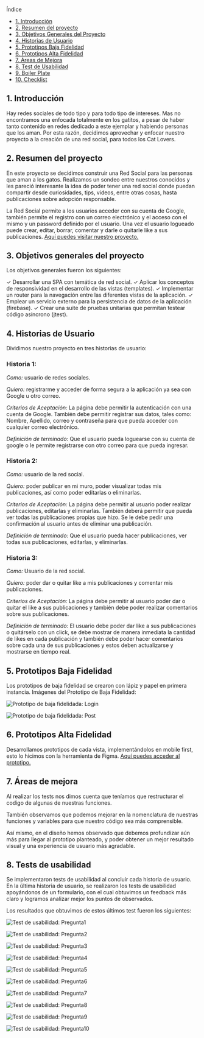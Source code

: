 Índice
* [1. Introducción](#1-introducción)
* [2. Resumen del proyecto](#2-resumen-del-proyecto)
* [3. Objetivos Generales del Proyecto](#3-objetivos-generales-del-proyecto)
* [4. Historias de Usuario](#4-historias-de-usuario)
* [5. Prototipos Baja Fidelidad](#5-prototipos-baja-fidelidad)
* [6. Prototipos Alta Fidelidad](#6-prototipos-alta-fidelidad)
* [7. Áreas de Mejora](#7-áreas-de-mejora)
* [8. Test de Usabilidad](#8-tests-de-usabilidad)
* [9. Boiler Plate](#9-boiler-plate)
* [10. Checklist](#10-checklist)


## 1. Introducción
Hay redes sociales de todo tipo y para todo tipo de intereses. Mas no encontramos una enfocada totalmente en los gatitos, a pesar de haber tanto contenido en redes dedicado a este ejemplar y habiendo personas que los aman. Por esta razón, decidimos aprovechar y enfocar nuestro proyecto a la creación de una red social, para todos los Cat Lovers.

## 2. Resumen del proyecto

En este proyecto se decidimos construir una Red Social para las personas que aman a los gatos. Realizamos un sondeo entre nuestros conocidos y les pareció interesante la idea de poder tener una red social donde puedan compartir desde curiosidades, tips, videos, entre otras cosas, hasta publicaciones sobre adopción responsable.

La Red Social permite a los usuarios acceder con su cuenta de Google, también permite el registro con un correo electrónico y el acceso con el mismo y un password definido por el usuario. Una vez el usuario logueado puede crear, editar, borrar, comentar y darle o quitarle like a sus publicaciones. [Aquí puedes visitar nuestro proyecto.](https://chrisolivos.github.io/DEV003-social-network/ "Aquí puedes visitar nuestro proyecto.")

## 3. Objetivos generales del proyecto
Los objetivos generales fueron los siguientes:

✓ Desarrollar una SPA con temática de red social.
✓ Aplicar los conceptos de responsividad en el desarrollo de las vistas (templates).
✓ Implementar un router para la navegación entre las diferentes vistas de la aplicación.
✓ Emplear un servicio externo para la persistencia de datos de la aplicación (firebase).
✓ Crear una suite de pruebas unitarias que permitan testear código asíncrono (jtest).

## 4. Historias de Usuario

Dividimos nuestro proyecto en tres historias de usuario:

### Historia 1:
*Como:*  usuario de redes sociales.

*Quiero:*  registrarme y acceder de forma segura a la aplicación ya sea con Google u otro correo.

*Criterios de Aceptación:* La página debe permitir la autenticación con una cuenta de Google. También debe permitir registrar sus datos, tales como: Nombre, Apellido, correo y contraseña para que pueda acceder con cualquier correo electrónico.

*Definición de terminado*: Que el usuario pueda loguearse con su cuenta de google o le permite registrarse con otro correo para que pueda ingresar.

### Historia 2:
*Como:* usuario de la red social.

*Quiero:* poder publicar en mi muro, poder visualizar todas mis publicaciones, así como poder editarlas o eliminarlas.

*Criterios de Aceptación:* La página debe permitir al usuario poder realizar publicaciones, editarlas y eliminarlas. También deberá permitir que pueda ver todas las publicaciones propias que hizo. Se le debe pedir una confirmación al usuario antes de eliminar una publicación.

*Definición de terminado:* Que el usuario pueda hacer publicaciones, ver todas sus publicaciones, editarlas, y eliminarlas.

### Historia 3:
*Como:* Usuario de la red social.

*Quiero:* poder dar o quitar like a mis publicaciones y comentar mis publicaciones.

*Criterios de Aceptación:* La página debe permitir al usuario poder dar o quitar el like a sus publicaciones y también debe poder realizar comentarios sobre sus publicaciones.

*Definición de terminado:* El usuario debe poder dar like a sus publicaciones o quitárselo con un click, se debe mostrar de manera inmediata la cantidad de likes en cada publicación y también debe poder hacer comentarios sobre cada una de sus publicaciones y estos deben actualizarse y mostrarse en tiempo real.

## 5. Prototipos Baja Fidelidad
Los prototipos de baja fidelidad se crearon con lápiz y papel en primera instancia.
Imágenes del Prototipo de Baja Fidelidad:

![Prototipo de baja fidelidada: Login](https://github.com/chrisolivos/DEV003-social-network/blob/9f5fb686fd2156ab54d022f974238508ecb3d829/src/Images/Prototipos/PrototipoLogin.jpg)

![Prototipo de baja fidelidada: Post](https://github.com/chrisolivos/DEV003-social-network/blob/9f5fb686fd2156ab54d022f974238508ecb3d829/src/Images/Prototipos/PrototipoPost.jpg)


## 6. Prototipos Alta Fidelidad
Desarrollamos prototipos de cada vista, implementándolos en mobile first, esto lo hicimos con la herramienta de Figma. [Aquí puedes acceder al prototipo.](https://www.figma.com/proto/SpAk0S6RastCojzJzc56Gc/CatsLover?node-id=1%3A2&scaling=min-zoom&page-id=0%3A1&starting-point-node-id=1%3A2 "Aquí puedes acceder al prototipo.")

## 7. Áreas de mejora
Al realizar los tests nos dimos cuenta que teníamos que restructurar el codigo de algunas de nuestras funciones.

También observamos que podemos mejorar en la nomenclatura de nuestras funciones y variables para que nuestro código sea más comprensible.

Así mismo, en el diseño hemos observado que debemos profundizar aún más para llegar al prototipo planteado, y poder obtener un mejor resultado visual  y una experiencia de usuario más agradable.

## 8. Tests de usabilidad
Se implementaron tests de usabilidad al concluir cada historia de usuario.
En la última historia de usuario, se realizaron los tests de usabilidad apoyándonos de un formulario, con el cual obtuvimos un feedback más claro y logramos analizar mejor los puntos de observados.

Los resultados que obtuvimos de estos últimos test fueron los siguientes:

![Test de usabilidad: Pregunta1](https://github.com/chrisolivos/DEV003-social-network/blob/9f5fb686fd2156ab54d022f974238508ecb3d829/src/Images/TestUsabilidad/Pregunta1.png)

![Test de usabilidad: Pregunta2](https://github.com/chrisolivos/DEV003-social-network/blob/9f5fb686fd2156ab54d022f974238508ecb3d829/src/Images/TestUsabilidad/Pregunta2.png)

![Test de usabilidad: Pregunta3](https://github.com/chrisolivos/DEV003-social-network/blob/9f5fb686fd2156ab54d022f974238508ecb3d829/src/Images/TestUsabilidad/Pregunta3.png)

![Test de usabilidad: Pregunta4](https://github.com/chrisolivos/DEV003-social-network/blob/9f5fb686fd2156ab54d022f974238508ecb3d829/src/Images/TestUsabilidad/Pregunta4.png)

![Test de usabilidad: Pregunta5](https://github.com/chrisolivos/DEV003-social-network/blob/9f5fb686fd2156ab54d022f974238508ecb3d829/src/Images/TestUsabilidad/Pregunta5.png)

![Test de usabilidad: Pregunta6](https://github.com/chrisolivos/DEV003-social-network/blob/9f5fb686fd2156ab54d022f974238508ecb3d829/src/Images/TestUsabilidad/Pregunta6.png)

![Test de usabilidad: Pregunta7](https://github.com/chrisolivos/DEV003-social-network/blob/9f5fb686fd2156ab54d022f974238508ecb3d829/src/Images/TestUsabilidad/Pregunta7.png)

![Test de usabilidad: Pregunta8](https://github.com/chrisolivos/DEV003-social-network/blob/9f5fb686fd2156ab54d022f974238508ecb3d829/src/Images/TestUsabilidad/Pregunta8.png)

![Test de usabilidad: Pregunta9](https://github.com/chrisolivos/DEV003-social-network/blob/9f5fb686fd2156ab54d022f974238508ecb3d829/src/Images/TestUsabilidad/Pregunta9.png)

![Test de usabilidad: Pregunta10](https://github.com/chrisolivos/DEV003-social-network/blob/9f5fb686fd2156ab54d022f974238508ecb3d829/src/Images/TestUsabilidad/Pregunta10.png)

